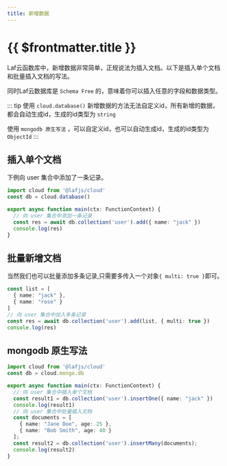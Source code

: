 ```yaml
---
title: 新增数据
---
```


# {{ $frontmatter.title }}

Laf云函数库中，新增数据非常简单，正规说法为插入文档。以下是插入单个文档和批量插入文档的写法。

同时Laf云数据库是 `Schema Free` 的，意味着你可以插入任意的字段和数据类型。

::: tip
使用 `cloud.database()` 新增数据的方法无法自定义id，所有新增的数据，都会自动生成id，生成的id类型为 `string`

使用 `mongodb 原生写法` ，可以自定义id，也可以自动生成id，生成的id类型为 `ObjectId`
:::

## 插入单个文档

下例向 user 集合中添加了一条记录。

```ts
import cloud from '@lafjs/cloud'
const db = cloud.database()

export async function main(ctx: FunctionContext) {
  // 向 user 集合中添加一条记录
  const res = await db.collection('user').add({ name: "jack" })
  console.log(res)
}
```

## 批量新增文档

当然我们也可以批量添加多条记录,只需要多传入一个对象`{ multi: true }`即可。

```ts
const list = [
  { name: "jack" },
  { name: "rose" }
]
// 向 user 集合中加入多条记录
const res = await db.collection('user').add(list, { multi: true })
console.log(res)
```

## mongodb 原生写法

```ts
import cloud from '@lafjs/cloud'
const db = cloud.mongo.db

export async function main(ctx: FunctionContext) {
  // 向 user 集合中插入单个文档
  const result1 = db.collection('user').insertOne({ name: "jack" })
  console.log(result1)
  // 向 user 集合中批量插入文档
  const documents = [
    { name: "Jane Doe", age: 25 },
    { name: "Bob Smith", age: 40 }
  ];
  const result2 = db.collection('user').insertMany(documents);
  console.log(result2)
}
```
